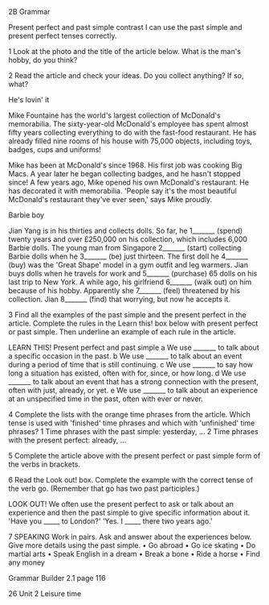 2B Grammar

Present perfect and past simple contrast
I can use the past simple and present perfect tenses correctly.

1 Look at the photo and the title of the article below. What is the man's hobby, do you think?

2 Read the article and check your ideas. Do you collect anything? If so, what?

He's lovin' it

Mike Fountaine has the world's largest collection of McDonald's memorabilia. The sixty-year-old McDonald's employee has spent almost fifty years collecting everything to do with the fast-food restaurant. He has already filled nine rooms of his house with 75,000 objects, including toys, badges, cups and uniforms!

Mike has been at McDonald's since 1968. His first job was cooking Big Macs. A year later he began collecting badges, and he hasn't stopped since! A few years ago, Mike opened his own McDonald's restaurant. He has decorated it with memorabilia. 'People say it's the most beautiful McDonald's restaurant they've ever seen,' says Mike proudly.

Barbie boy

Jian Yang is in his thirties and collects dolls. So far, he 1_______ (spend) twenty years and over £250,000 on his collection, which includes 6,000 Barbie dolls. The young man from Singapore 2_______ (start) collecting Barbie dolls when he 3_______ (be) just thirteen. The first doll he 4_______ (buy) was the 'Great Shape' model in a gym outfit and leg warmers. Jian buys dolls when he travels for work and 5_______ (purchase) 65 dolls on his last trip to New York. A while ago, his girlfriend 6_______ (walk out) on him because of his hobby. Apparently she 7_______ (feel) threatened by his collection. Jian 8_______ (find) that worrying, but now he accepts it.

3 Find all the examples of the past simple and the present perfect in the article. Complete the rules in the Learn this! box below with present perfect or past simple. Then underline an example of each rule in the article.

LEARN THIS! Present perfect and past simple
a We use _______ to talk about a specific occasion in the past.
b We use _______ to talk about an event during a period of time that is still continuing.
c We use _______ to say how long a situation has existed, often with for, since, or how long.
d We use _______ to talk about an event that has a strong connection with the present, often with just, already, or yet.
e We use _______ to talk about an experience at an unspecified time in the past, often with ever or never.

4 Complete the lists with the orange time phrases from the article. Which tense is used with 'finished' time phrases and which with 'unfinished' time phrases?
1 Time phrases with the past simple: yesterday, ...
2 Time phrases with the present perfect: already, ...

5 Complete the article above with the present perfect or past simple form of the verbs in brackets.

6 Read the Look out! box. Complete the example with the correct tense of the verb go. (Remember that go has two past participles.)

LOOK OUT!
We often use the present perfect to ask or talk about an experience and then the past simple to give specific information about it.
'Have you _____ to London?' 'Yes. I _____ there two years ago.'

7 SPEAKING Work in pairs. Ask and answer about the experiences below. Give more details using the past simple.
• Go abroad
• Go ice skating
• Do martial arts
• Speak English in a dream
• Break a bone
• Ride a horse
• Find any money

Grammar Builder 2.1 page 116

26 Unit 2 Leisure time